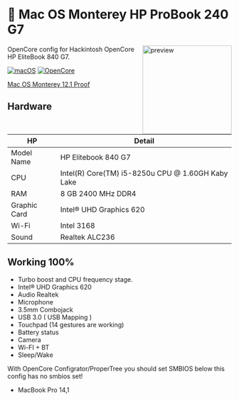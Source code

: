 
#  Mac OS Monterey HP ProBook 240 G7
<img align="right" src="https://outletclick.com/media/catalog/product/cache/15/image/9df78eab33525d08d6e5fb8d27136e95/6/e/6eb20ear_.png" width="200px" alt="preview">

OpenCore config for Hackintosh OpenCore HP EliteBook 840 G7.

[![macOS](https://img.shields.io/badge/macos-monterey-brightgreen.svg)](https://support.apple.com/en-us/HT211683)
[![OpenCore](https://img.shields.io/badge/OpenCore-0.7.7-9cf)](https://github.com/acidanthera/OpenCorePkg)

[Mac OS Monterey 12.1 Proof](https://i.imgur.com/hLVxbfj.png)

</details>


## Hardware

| **HP** | Detail                                                  |
| ------------------- | ------------------------------------------- |
| Model Name      | HP Elitebook 840 G7      |
| CPU              | Intel(R) Core(TM) i5-8250u CPU @ 1.60GH Kaby Lake             |
| RAM           | 8 GB 2400 MHz DDR4    |
| Graphic Card | Intel® UHD Graphics 620                     |
| Wi-Fi             | Intel 3168 |
| Sound       | Realtek ALC236                       |

## Working 100% 

- Turbo boost and CPU frequency stage.
- Intel® UHD Graphics 620
- Audio Realtek
- Microphone
- 3.5mm Combojack
- USB 3.0 ( USB Mapping )
- Touchpad (14 gestures are working)
- Battery status
- Camera
- Wi-FI + BT
- Sleep/Wake


With OpenCore Configrator/ProperTree you should set SMBIOS below this config has no smbios set!
  - MacBook Pro 14,1
